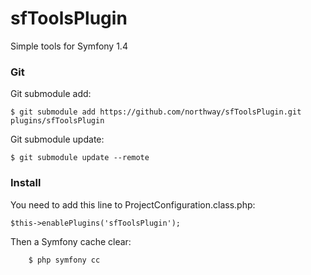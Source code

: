 # sfToolsPlugin

Simple tools for Symfony 1.4

###  Git

Git submodule add:

	$ git submodule add https://github.com/northway/sfToolsPlugin.git plugins/sfToolsPlugin

Git submodule update:

	$ git submodule update --remote

### Install

You need to add this line to ProjectConfiguration.class.php:

    $this->enablePlugins('sfToolsPlugin');

Then a Symfony cache clear:

		$ php symfony cc
